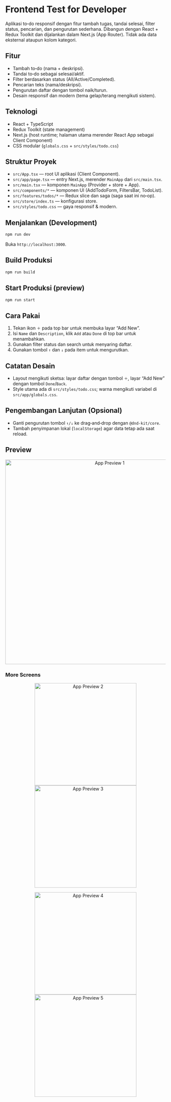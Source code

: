 # Frontend Test for Developer

Aplikasi to‑do responsif dengan fitur tambah tugas, tandai selesai, filter status, pencarian, dan pengurutan sederhana. Dibangun dengan React + Redux Toolkit dan dijalankan dalam Next.js (App Router). Tidak ada data eksternal ataupun kolom kategori.

## Fitur
- Tambah to‑do (nama + deskripsi).
- Tandai to‑do sebagai selesai/aktif.
- Filter berdasarkan status (All/Active/Completed).
- Pencarian teks (nama/deskripsi).
- Pengurutan daftar dengan tombol naik/turun.
- Desain responsif dan modern (tema gelap/terang mengikuti sistem).

## Teknologi
- React + TypeScript
- Redux Toolkit (state management)
- Next.js (host runtime; halaman utama merender React App sebagai Client Component)
- CSS modular (`globals.css` + `src/styles/todo.css`)

## Struktur Proyek
- `src/App.tsx` — root UI aplikasi (Client Component).
- `src/app/page.tsx` — entry Next.js, merender `MainApp` dari `src/main.tsx`.
- `src/main.tsx` — komponen `MainApp` (Provider + store + App).
- `src/components/*` — komponen UI (AddTodoForm, FiltersBar, TodoList).
- `src/features/todos/*` — Redux slice dan saga (saga saat ini no‑op).
- `src/store/index.ts` — konfigurasi store.
- `src/styles/todo.css` — gaya responsif & modern.

## Menjalankan (Development)
```bash
npm run dev
```
Buka `http://localhost:3000`.

## Build Produksi
```bash
npm run build
```

## Start Produksi (preview)
```bash
npm run start
```

## Cara Pakai
1. Tekan ikon `＋` pada top bar untuk membuka layar “Add New”.
2. Isi `Name` dan `Description`, klik `Add` atau `Done` di top bar untuk menambahkan.
3. Gunakan filter status dan search untuk menyaring daftar.
4. Gunakan tombol `↑` dan `↓` pada item untuk mengurutkan.

## Catatan Desain
- Layout mengikuti sketsa: layar daftar dengan tombol `＋`, layar “Add New” dengan tombol `Done`/`Back`.
- Style utama ada di `src/styles/todo.css`; warna mengikuti variabel di `src/app/globals.css`.

## Pengembangan Lanjutan (Opsional)
- Ganti pengurutan tombol `↑/↓` ke drag‑and‑drop dengan `@dnd-kit/core`.
- Tambah penyimpanan lokal (`localStorage`) agar data tetap ada saat reload.

## Preview
<p align="center">
  <img src="./public/images/photo_6266950957178490464_y.jpg" width="640" alt="App Preview 1" />
</p>

### More Screens
<p align="center">
  <img src="./public/images/photo_6266950957178490469_y.jpg" width="320" alt="App Preview 2" />
  <img src="./public/images/photo_6266950957178490471_y.jpg" width="320" alt="App Preview 3" />
</p>
<p align="center">
  <img src="./public/images/photo_6266950957178490472_y.jpg" width="320" alt="App Preview 4" />
  <img src="./public/images/photo_6266950957178490474_y.jpg" width="320" alt="App Preview 5" />
</p>
